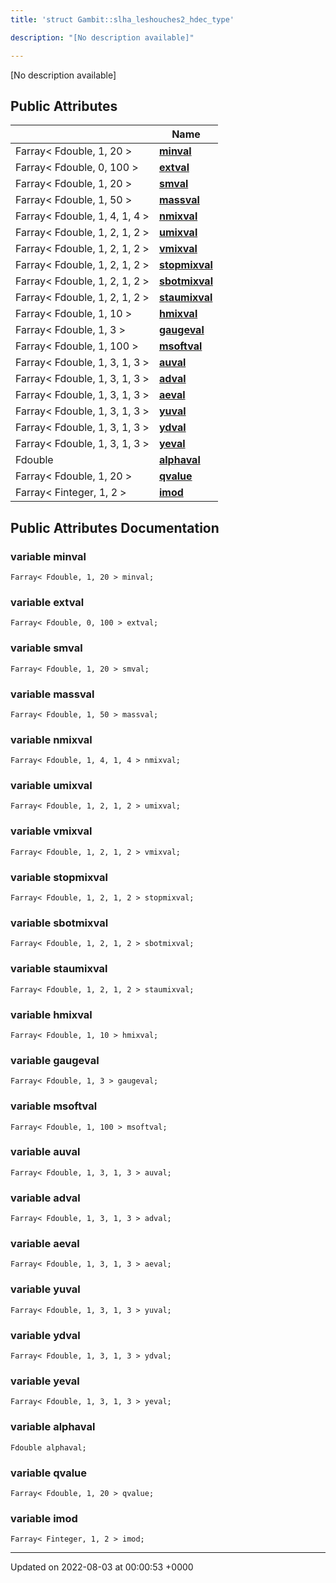 ```yaml
---
title: 'struct Gambit::slha_leshouches2_hdec_type'

description: "[No description available]"

---
```









[No description available]

## Public Attributes

|                | Name           |
| -------------- | -------------- |
| Farray< Fdouble, 1, 20 > | **[minval](/documentation/code/gambit_sphinx/classes/structgambit_1_1slha__leshouches2__hdec__type/#variable-minval)**  |
| Farray< Fdouble, 0, 100 > | **[extval](/documentation/code/gambit_sphinx/classes/structgambit_1_1slha__leshouches2__hdec__type/#variable-extval)**  |
| Farray< Fdouble, 1, 20 > | **[smval](/documentation/code/gambit_sphinx/classes/structgambit_1_1slha__leshouches2__hdec__type/#variable-smval)**  |
| Farray< Fdouble, 1, 50 > | **[massval](/documentation/code/gambit_sphinx/classes/structgambit_1_1slha__leshouches2__hdec__type/#variable-massval)**  |
| Farray< Fdouble, 1, 4, 1, 4 > | **[nmixval](/documentation/code/gambit_sphinx/classes/structgambit_1_1slha__leshouches2__hdec__type/#variable-nmixval)**  |
| Farray< Fdouble, 1, 2, 1, 2 > | **[umixval](/documentation/code/gambit_sphinx/classes/structgambit_1_1slha__leshouches2__hdec__type/#variable-umixval)**  |
| Farray< Fdouble, 1, 2, 1, 2 > | **[vmixval](/documentation/code/gambit_sphinx/classes/structgambit_1_1slha__leshouches2__hdec__type/#variable-vmixval)**  |
| Farray< Fdouble, 1, 2, 1, 2 > | **[stopmixval](/documentation/code/gambit_sphinx/classes/structgambit_1_1slha__leshouches2__hdec__type/#variable-stopmixval)**  |
| Farray< Fdouble, 1, 2, 1, 2 > | **[sbotmixval](/documentation/code/gambit_sphinx/classes/structgambit_1_1slha__leshouches2__hdec__type/#variable-sbotmixval)**  |
| Farray< Fdouble, 1, 2, 1, 2 > | **[staumixval](/documentation/code/gambit_sphinx/classes/structgambit_1_1slha__leshouches2__hdec__type/#variable-staumixval)**  |
| Farray< Fdouble, 1, 10 > | **[hmixval](/documentation/code/gambit_sphinx/classes/structgambit_1_1slha__leshouches2__hdec__type/#variable-hmixval)**  |
| Farray< Fdouble, 1, 3 > | **[gaugeval](/documentation/code/gambit_sphinx/classes/structgambit_1_1slha__leshouches2__hdec__type/#variable-gaugeval)**  |
| Farray< Fdouble, 1, 100 > | **[msoftval](/documentation/code/gambit_sphinx/classes/structgambit_1_1slha__leshouches2__hdec__type/#variable-msoftval)**  |
| Farray< Fdouble, 1, 3, 1, 3 > | **[auval](/documentation/code/gambit_sphinx/classes/structgambit_1_1slha__leshouches2__hdec__type/#variable-auval)**  |
| Farray< Fdouble, 1, 3, 1, 3 > | **[adval](/documentation/code/gambit_sphinx/classes/structgambit_1_1slha__leshouches2__hdec__type/#variable-adval)**  |
| Farray< Fdouble, 1, 3, 1, 3 > | **[aeval](/documentation/code/gambit_sphinx/classes/structgambit_1_1slha__leshouches2__hdec__type/#variable-aeval)**  |
| Farray< Fdouble, 1, 3, 1, 3 > | **[yuval](/documentation/code/gambit_sphinx/classes/structgambit_1_1slha__leshouches2__hdec__type/#variable-yuval)**  |
| Farray< Fdouble, 1, 3, 1, 3 > | **[ydval](/documentation/code/gambit_sphinx/classes/structgambit_1_1slha__leshouches2__hdec__type/#variable-ydval)**  |
| Farray< Fdouble, 1, 3, 1, 3 > | **[yeval](/documentation/code/gambit_sphinx/classes/structgambit_1_1slha__leshouches2__hdec__type/#variable-yeval)**  |
| Fdouble | **[alphaval](/documentation/code/gambit_sphinx/classes/structgambit_1_1slha__leshouches2__hdec__type/#variable-alphaval)**  |
| Farray< Fdouble, 1, 20 > | **[qvalue](/documentation/code/gambit_sphinx/classes/structgambit_1_1slha__leshouches2__hdec__type/#variable-qvalue)**  |
| Farray< Finteger, 1, 2 > | **[imod](/documentation/code/gambit_sphinx/classes/structgambit_1_1slha__leshouches2__hdec__type/#variable-imod)**  |

## Public Attributes Documentation

### variable minval

```
Farray< Fdouble, 1, 20 > minval;
```


### variable extval

```
Farray< Fdouble, 0, 100 > extval;
```


### variable smval

```
Farray< Fdouble, 1, 20 > smval;
```


### variable massval

```
Farray< Fdouble, 1, 50 > massval;
```


### variable nmixval

```
Farray< Fdouble, 1, 4, 1, 4 > nmixval;
```


### variable umixval

```
Farray< Fdouble, 1, 2, 1, 2 > umixval;
```


### variable vmixval

```
Farray< Fdouble, 1, 2, 1, 2 > vmixval;
```


### variable stopmixval

```
Farray< Fdouble, 1, 2, 1, 2 > stopmixval;
```


### variable sbotmixval

```
Farray< Fdouble, 1, 2, 1, 2 > sbotmixval;
```


### variable staumixval

```
Farray< Fdouble, 1, 2, 1, 2 > staumixval;
```


### variable hmixval

```
Farray< Fdouble, 1, 10 > hmixval;
```


### variable gaugeval

```
Farray< Fdouble, 1, 3 > gaugeval;
```


### variable msoftval

```
Farray< Fdouble, 1, 100 > msoftval;
```


### variable auval

```
Farray< Fdouble, 1, 3, 1, 3 > auval;
```


### variable adval

```
Farray< Fdouble, 1, 3, 1, 3 > adval;
```


### variable aeval

```
Farray< Fdouble, 1, 3, 1, 3 > aeval;
```


### variable yuval

```
Farray< Fdouble, 1, 3, 1, 3 > yuval;
```


### variable ydval

```
Farray< Fdouble, 1, 3, 1, 3 > ydval;
```


### variable yeval

```
Farray< Fdouble, 1, 3, 1, 3 > yeval;
```


### variable alphaval

```
Fdouble alphaval;
```


### variable qvalue

```
Farray< Fdouble, 1, 20 > qvalue;
```


### variable imod

```
Farray< Finteger, 1, 2 > imod;
```


-------------------------------

Updated on 2022-08-03 at 00:00:53 +0000